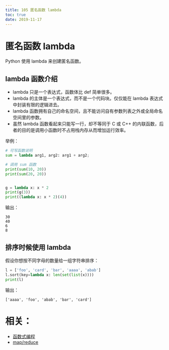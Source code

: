 ```yaml
---
title: 105 匿名函数 lambda
toc: true
date: 2019-11-17
---
```


# 匿名函数 lambda


Python 使用 lambda 来创建匿名函数。

## lambda 函数介绍

- lambda 只是一个表达式，函数体比 def 简单很多。
- lambda 的主体是一个表达式，而不是一个代码块。仅仅能在 lambda 表达式中封装有限的逻辑进去。
- lambda 函数拥有自己的命名空间，且不能访问自有参数列表之外或全局命名空间里的参数。
- 虽然 lambda 函数看起来只能写一行，却不等同于 C 或 C++ 的内联函数，后者的目的是调用小函数时不占用栈内存从而增加运行效率。

举例：

```py
# 可写函数说明
sum = lambda arg1, arg2: arg1 + arg2;

# 调用 sum 函数
print(sum(10, 20))
print(sum(20, 20))


g = lambda x: x * 2
print(g(3))
print((lambda x: x * 2)(4))
```

输出：

```
30
40
6
8
```

## 排序时候使用 lambda

假设你想按不同字母的数量给一组字符串排序：

```py
l = ['foo', 'card', 'bar', 'aaaa', 'abab']
l.sort(key=lambda x: len(set(list(x))))
print(l)
```

输出：

```
['aaaa', 'foo', 'abab', 'bar', 'card']
```




# 相关：


- [函数式编程](https://coolshell.cn/articles/10822.html)
- [map/reduce](https://www.liaoxuefeng.com/wiki/0014316089557264a6b348958f449949df42a6d3a2e542c000/0014317852443934a86aa5bb5ea47fbbd5f35282b331335000)
